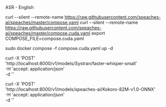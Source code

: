 
ASR - English

curl --silent --remote-name https://raw.githubusercontent.com/speaches-ai/speaches/master/compose.yaml
curl --silent --remote-name https://raw.githubusercontent.com/speaches-ai/speaches/master/compose.cuda.yaml
export COMPOSE_FILE=compose.cuda.yaml

sudo docker compose -f compose.cuda.yaml up -d


curl -X 'POST' \
  'http://localhost:8000/v1/models/Systran/faster-whisper-small' \
  -H 'accept: application/json' \
  -d ''


  curl -X 'POST' \
  'http://localhost:8000/v1/models/speaches-ai/Kokoro-82M-v1.0-ONNX' \
  -H 'accept: application/json' \
  -d ''




